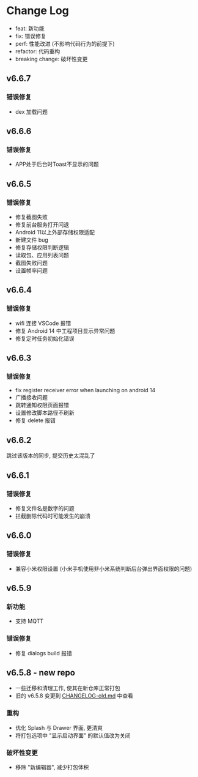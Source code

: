 # Change Log

- feat: 新功能
- fix: 错误修复
- perf: 性能改进 (不影响代码行为的前提下)
- refactor: 代码重构
- breaking change: 破坏性变更


## v6.6.7

### 错误修复

- dex 加载问题

## v6.6.6

### 错误修复

- APP处于后台时Toast不显示的问题

## v6.6.5

### 错误修复

- 修复截图失败
- 修复前台服务打开闪退
- Android 11以上外部存储权限适配
- 新建文件 bug
- 修复存储权限判断逻辑
- 读取包、应用列表问题
- 截图失败问题
- 设置帧率问题 

## v6.6.4

### 错误修复

- wifi 连接 VSCode 报错
- 修复 Android 14 中工程项目显示异常问题
- 修复定时任务初始化错误

## v6.6.3

### 错误修复

- fix register receiver error when launching on android 14
- 广播接收问题
- 跳转通知权限页面报错
- 设置修改脚本路径不刷新
- 修复 delete 报错

## v6.6.2

跳过该版本的同步, 提交历史太混乱了

## v6.6.1

### 错误修复

- 修复文件名是数字的问题  
- 拦截删除代码时可能发生的崩溃

## v6.6.0

### 错误修复

- 兼容小米权限设置 (小米手机使用非小米系统判断后台弹出界面权限的问题)

## v6.5.9

### 新功能

- 支持 MQTT

### 错误修复

- 修复 dialogs build 报错

## v6.5.8 - new repo

- 一些迁移和清理工作, 使其在新仓库正常打包
- 旧的 v6.5.8 变更到 [CHANGELOG-old.md](CHANGELOG-old.md) 中查看

### 重构

- 优化 Splash 与 Drawer 界面, 更清爽
- 将打包选项中 "显示启动界面" 的默认值改为关闭

### 破坏性变更
- 移除 "新编辑器", 减少打包体积